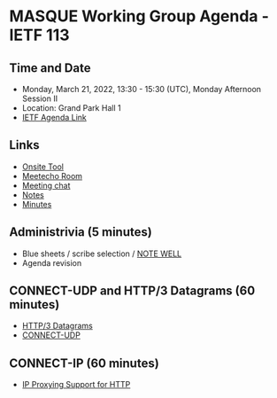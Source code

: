 # MASQUE Working Group Agenda - IETF 113

## Time and Date

* Monday, March 21, 2022, 13:30 - 15:30 (UTC), Monday Afternoon Session II
* Location: Grand Park Hall 1
* [IETF Agenda Link](https://datatracker.ietf.org/meeting/113/agenda/?show=masque)

## Links

* [Onsite Tool](https://meetings.conf.meetecho.com/onsite113/?group=masque&short=&item=1)
* [Meetecho Room](https://meetings.conf.meetecho.com/ietf113/?group=masque&short=&item=1)
* [Meeting chat](xmpp:masque@jabber.ietf.org?join) 
* [Notes](https://notes.ietf.org/notes-ietf-113-masque) 
* [Minutes](https://datatracker.ietf.org/doc/minutes-113-masque/)

## Administrivia (5 minutes)

* Blue sheets / scribe selection / [NOTE WELL](https://www.ietf.org/about/note-well.html) 
* Agenda revision

## CONNECT-UDP and HTTP/3 Datagrams (60 minutes)

- [HTTP/3 Datagrams](https://datatracker.ietf.org/doc/draft-ietf-masque-h3-datagram/)
- [CONNECT-UDP](https://datatracker.ietf.org/doc/draft-ietf-masque-connect-udp/)

## CONNECT-IP (60 minutes)

- [IP Proxying Support for HTTP](https://datatracker.ietf.org/doc/draft-ietf-masque-connect-ip/)
